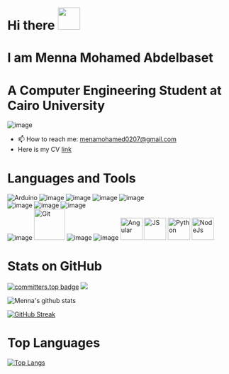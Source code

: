 # Hi there <img src="https://user-images.githubusercontent.com/74038190/214644152-52f47eb3-5e31-4f47-8758-05c9468d5596.gif" width="50px"/>
# I am Menna Mohamed Abdelbaset
# A Computer Engineering Student at Cairo University
![image](https://github.com/Anmol-Baranwal/Cool-GIFs-For-GitHub/assets/74038190/f5d2d866-d25c-4873-8d82-425d2c62fc2e)




- 📫 How to reach me: menamohamed0207@gmail.com
- Here is my CV [link](https://drive.google.com/file/d/1wKpkFRLQBiBWQYFYoCnT--nDyHxKO7lC/view?usp=sharing) 

# Languages and Tools
![Arduino](https://user-images.githubusercontent.com/90017398/232884347-3ab40e59-4e84-4f71-85c7-76e5ccc40661.png)
![image](https://user-images.githubusercontent.com/90017398/232884410-5ba8d8c7-4c91-4a6d-a8b8-eb57f210fc7a.png)
![image](https://user-images.githubusercontent.com/90017398/232884543-06921cfd-7295-4dd8-bec0-578d30f57485.png)
![image](https://user-images.githubusercontent.com/90017398/232884672-ad023486-aa32-41c1-95fc-1dba0e968224.png) 
![image](https://user-images.githubusercontent.com/90017398/232884887-591b59de-2367-4468-86f7-3be6a0aabd25.png)<br>
![image](https://user-images.githubusercontent.com/90017398/232885034-d5ad2451-0ed3-4aae-b7cb-118c17cee01a.png)
![image](https://user-images.githubusercontent.com/90017398/232885110-af721261-e951-4f10-b196-3b541f3941fd.png)
![image](https://user-images.githubusercontent.com/90017398/232885332-8076f114-4bdd-4fac-942b-dd4164136227.png) <br>
![image](https://user-images.githubusercontent.com/90017398/232886300-f859eb91-f306-4bf5-ae45-10eb35a4e86a.png)
<img src="https://user-images.githubusercontent.com/74038190/212281775-b468df30-4edc-4bf8-a4ee-f52e1aaddc86.gif" alt="Git" width="70px" />
![image](https://github.com/mennamohamed0207/mennamohamed0207/assets/90017398/032fe516-fc17-4966-b122-9ebcad40b592)
![image](https://github.com/mennamohamed0207/mennamohamed0207/assets/90017398/0dad2643-b515-49aa-80e1-6bab57246c3f)
<img src="https://user-images.githubusercontent.com/74038190/212280823-79088828-a258-4a4d-8d6c-96315d5a07af.gif" alt="Angular" width="50px" />
<img src="https://user-images.githubusercontent.com/74038190/212257454-16e3712e-945a-4ca2-b238-408ad0bf87e6.gif" alt="JS" width="50px" />
<img src="https://user-images.githubusercontent.com/74038190/212257472-08e52665-c503-4bd9-aa20-f5a4dae769b5.gif" alt="Python" width="50px" />
<img src="https://user-images.githubusercontent.com/74038190/212257460-738ff738-247f-4445-a718-cdd0ca76e2db.gif" alt="NodeJs" width="50px" />




# Stats on GitHub
[![committers.top badge](https://user-badge.committers.top/egypt_public/mennamohamed0207.svg)](https://user-badge.committers.top/egypt_public/mennamohamed0207)
[![](https://visitcount.itsvg.in/api?id=mennamohamed0207&icon=0&color=0)](https://visitcount.itsvg.in)


![Menna's github stats](https://github-readme-stats.vercel.app/api?username=mennamohamed0207&show_icons=true&theme=transparent)



[![GitHub Streak](http://github-readme-streak-stats.herokuapp.com?user=mennamohamed0207&theme=light&date_format=M%20j%5B%2C%20Y%5D)](https://git.io/streak-stats)

# Top Languages
[![Top Langs](https://github-readme-stats.vercel.app/api/top-langs/?username=mennamohamed0207&layout=compact&theme=vision-friendly-light)](https://github.com/anuraghazra/github-readme-stats)

